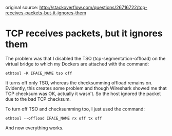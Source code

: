 original source: http://stackoverflow.com/questions/26716722/tcp-receives-packets-but-it-ignores-them

# TCP receives packets, but it ignores them

The problem was that I disabled the TSO (tcp-segmentation-offload) on the virtual bridge to which my Dockers are attached with the command:
```
ethtool -K IFACE_NAME tso off
```
It turns off only TSO, whereas the checksumming offload remains on. Evidently, this creates some problem and though Wireshark showed me that TCP checksum was OK, actually it wasn't. So the host ignored the packet due to the bad TCP checksum.

To turn off TSO and checksumming too, I just used the command:
```
ethtool --offload IFACE_NAME rx off tx off
```
And now everything works.